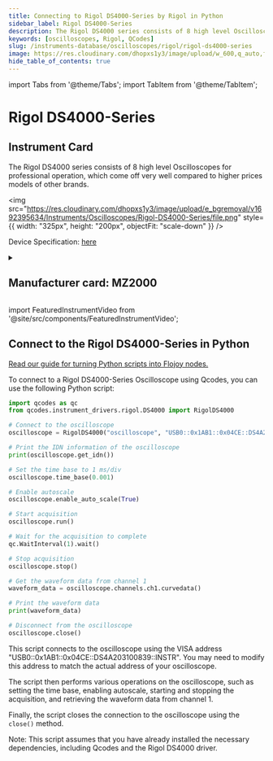 ```yaml
---
title: Connecting to Rigol DS4000-Series by Rigol in Python
sidebar_label: Rigol DS4000-Series
description: The Rigol DS4000 series consists of 8 high level Oscilloscopes for professional operation, which come off very well compared to higher prices models of other brands.
keywords: [oscilloscopes, Rigol, QCodes]
slug: /instruments-database/oscilloscopes/rigol/rigol-ds4000-series
image: https://res.cloudinary.com/dhopxs1y3/image/upload/w_600,q_auto,f_auto/e_bgremoval/v1692395634/Instruments/Oscilloscopes/Rigol-DS4000-Series/file.jpg
hide_table_of_contents: true
---
```


import Tabs from '@theme/Tabs';
import TabItem from '@theme/TabItem';

# Rigol DS4000-Series

## Instrument Card

<div className="flex">

<div>

The Rigol DS4000 series consists of 8 high level Oscilloscopes for professional operation, which come off very well compared to higher prices models of other brands.

</div>

<img src="https://res.cloudinary.com/dhopxs1y3/image/upload/e_bgremoval/v1692395634/Instruments/Oscilloscopes/Rigol-DS4000-Series/file.png" style={{ width: "325px", height: "200px", objectFit: "scale-down" }} />

</div>

<div className="flex text-center">

<p>Device Specification: <a target="\_blank" href="/instruments-database/all-instruments/">here</a></p>

</div>

<details style={{ marginTop: "15px"}}>
<summary><h2>Manufacturer card: MZ2000</h2></summary>

<img src="https://res.cloudinary.com/dhopxs1y3/image/upload/v1692806170/Instruments/Vendor%20Logos/Rigol.png" style={{ width: "100%", height: "170px",objectFit: "scale-down" }} />

RIGOL Technologies, Inc. specializes in development and production of test and measuring equipment and is one of the fastest growing Chinese companies in this sphere.
RIGOL’s line of products includes [digital storage oscilloscopes](https://www.tmatlantic.com/e-store/index.php?SECTION_ID=227), [function/arbitrary waveform generators](https://www.tmatlantic.com/e-store/index.php?SECTION_ID=230), [digital multimeters](https://www.tmatlantic.com/e-store/index.php?SECTION_ID=233), PC-based devices compatible with LXI standard etc.

<ul>
  <li>Headquarters: Beijing, China</li>
  <li>Yearly Revenue (millions, USD): 23.0</li>
  <li>Vendor Website: <a href="https://www.rigol.com/">here</a></li>
</ul>
</details>

import FeaturedInstrumentVideo from '@site/src/components/FeaturedInstrumentVideo';

<FeaturedInstrumentVideo category='WIDGET2000' manufacturer='MZ2000'></FeaturedInstrumentVideo>


## Connect to the Rigol DS4000-Series in Python

[Read our guide for turning Python scripts into Flojoy nodes.](https://docs.flojoy.ai/custom-nodes/creating-custom-node/)
<Tabs>

<TabItem value="Flojoy" label="Flojoy" className="flojoy-instrument-tabs">

<NodeCardCollection category='WIDGET2000' manufacturer='MZ2000'></NodeCardCollection>

</TabItem>
<TabItem value="QCodes" label="QCodes">

To connect to a Rigol DS4000-Series Oscilloscope using Qcodes, you can use the following Python script:

```python
import qcodes as qc
from qcodes.instrument_drivers.rigol.DS4000 import RigolDS4000

# Connect to the oscilloscope
oscilloscope = RigolDS4000("oscilloscope", "USB0::0x1AB1::0x04CE::DS4A203100839::INSTR")

# Print the IDN information of the oscilloscope
print(oscilloscope.get_idn())

# Set the time base to 1 ms/div
oscilloscope.time_base(0.001)

# Enable autoscale
oscilloscope.enable_auto_scale(True)

# Start acquisition
oscilloscope.run()

# Wait for the acquisition to complete
qc.WaitInterval(1).wait()

# Stop acquisition
oscilloscope.stop()

# Get the waveform data from channel 1
waveform_data = oscilloscope.channels.ch1.curvedata()

# Print the waveform data
print(waveform_data)

# Disconnect from the oscilloscope
oscilloscope.close()
```

This script connects to the oscilloscope using the VISA address "USB0::0x1AB1::0x04CE::DS4A203100839::INSTR". You may need to modify this address to match the actual address of your oscilloscope.

The script then performs various operations on the oscilloscope, such as setting the time base, enabling autoscale, starting and stopping the acquisition, and retrieving the waveform data from channel 1.

Finally, the script closes the connection to the oscilloscope using the `close()` method.

Note: This script assumes that you have already installed the necessary dependencies, including Qcodes and the Rigol DS4000 driver.

</TabItem>
</Tabs>